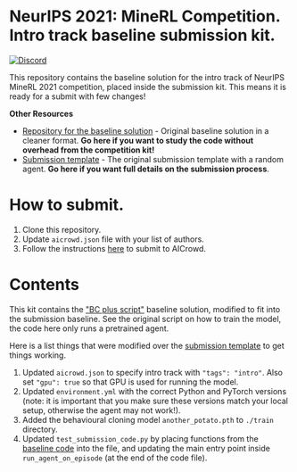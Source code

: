 # NeurIPS 2021: MineRL Competition. Intro track baseline submission kit.

[![Discord](https://img.shields.io/discord/565639094860775436.svg)](https://discord.gg/BT9uegr)

This repository contains the baseline solution for the intro track of NeurIPS MineRL 2021 competition,
placed inside the submission kit. This means it is ready for a submit with few changes!

**Other Resources**
- [Repository for the baseline solution](https://github.com/KarolisRam/MineRL2021-Intro-baselines) - Original baseline solution in a cleaner format. **Go here if you want to study the code without overhead from the competition kit!**
- [Submission template](https://github.com/minerllabs/competition_submission_template/) - The original submission template with a random agent. **Go here if you want full details on the submission process**.

# How to submit.

1. Clone this repository.
2. Update `aicrowd.json` file with your list of authors.
3. Follow the instructions [here](https://github.com/minerllabs/competition_submission_template/#how-to-submit) to submit to AICrowd.

# Contents

This kit contains the ["BC plus script"](https://github.com/KarolisRam/MineRL2021-Intro-baselines/blob/main/standalone/BC_plus_script.py) baseline
solution, modified to fit into the submission baseline. See the original script on how to train the model, the code here only runs a pretrained agent.

Here is a list things that were modified over the [submission template](https://github.com/minerllabs/competition_submission_template/) to get things working.

1) Updated `aicrowd.json` to specify intro track with `"tags": "intro"`. Also set `"gpu": true` so that GPU is used for running the model.
2) Updated `environment.yml` with the correct Python and PyTorch versions (note: it is important that you make sure these versions match your local setup, otherwise the agent may not work!).
3) Added the behavioural cloning model `another_potato.pth`  to `./train` directory.
4) Updated `test_submission_code.py` by placing functions from the [baseline code](https://github.com/KarolisRam/MineRL2021-Intro-baselines/blob/main/standalone/BC_plus_script.py) into the file, and updating the main entry point inside `run_agent_on_episode` (at the end of the code file).
